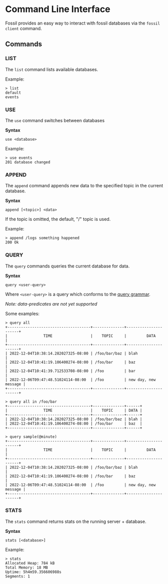 # Command Line Interface

Fossil provides an easy way to interact with fossil databases via the `fossil client` command.

## Commands

### LIST

The `list` command lists available databases.

Example:
```
> list
default
events
```

### USE

The `use` command switches between databases

**Syntax**

`use <database>`

Example:
```
> use events
201 database changed
```

### APPEND

The `append` command appends new data to the specified topic in the current database.

**Syntax**

`append [<topic>] <data>`

If the topic is omitted, the default, "/" topic is used.

Example:
```
> append /logs something happened
200 Ok
```

### QUERY

The `query` commands queries the current database for data.

**Syntax**

`query <user-query>`

Where `<user-query>` is a query which conforms to the [query grammar](./grammar.md). 

*Note: data-predicates are not yet supported*

Some examples:

```
> query all
+-------------------------------------+--------------+----------------------+
|                TIME                 |    TOPIC     |         DATA         |
+-------------------------------------+--------------+----------------------+
| 2022-12-04T10:38:14.282027325-08:00 | /foo/bar/baz | blah                 |
| 2022-12-04T10:41:19.106400274-08:00 | /foo/bar     | baz                  |
| 2022-12-04T10:41:39.712533708-08:00 | /foo         | bar                  |
| 2022-12-06T09:47:48.51024114-08:00  | /foo         | new day, new message |
+-------------------------------------+--------------+----------------------+

> query all in /foo/bar
+-------------------------------------+--------------+------+
|                TIME                 |    TOPIC     | DATA |
+-------------------------------------+--------------+------+
| 2022-12-04T10:38:14.282027325-08:00 | /foo/bar/baz | blah |
| 2022-12-04T10:41:19.106400274-08:00 | /foo/bar     | baz  |
+-------------------------------------+--------------+------+

> query sample(@minute)
+-------------------------------------+--------------+----------------------+
|                TIME                 |    TOPIC     |         DATA         |
+-------------------------------------+--------------+----------------------+
| 2022-12-04T10:38:14.282027325-08:00 | /foo/bar/baz | blah                 |
| 2022-12-04T10:41:19.106400274-08:00 | /foo/bar     | baz                  |
| 2022-12-06T09:47:48.51024114-08:00  | /foo         | new day, new message |
+-------------------------------------+--------------+----------------------+
```

### STATS

The `stats` command returns stats on the running server + database.

**Syntax**

`stats [<database>]`

Example:

```
> stats
Allocated Heap: 784 kB
Total Memory: 18 MB
Uptime: 5h4m59.356606988s
Segments: 1
```